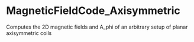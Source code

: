 # MagneticFieldCode_Axisymmetric
Computes the 2D magnetic fields and A_phi of an arbitrary setup of planar axisymmetric coils
